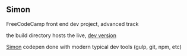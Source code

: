 Simon
-----
FreeCodeCamp front end dev project, advanced track

the build directory hosts the live, [dev version](https://robbiemu.github.io/FreeCodeCamp-Simon/build)

[Simon](http://codepen.io/robertotomas/full/xRBXqY/) codepen done with modern typical dev tools (gulp, git, npm, etc)
